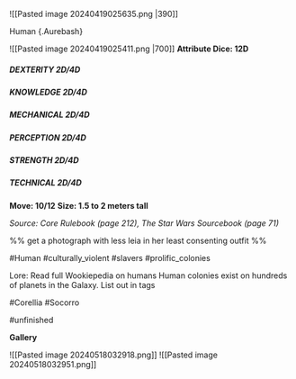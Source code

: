   ![[Pasted image 20240419025635.png |390]]

Human {.Aurebash}

![[Pasted image 20240419025411.png |700]]
**Attribute Dice: 12D**
##### DEXTERITY 2D/4D
##### KNOWLEDGE 2D/4D
##### MECHANICAL 2D/4D
##### PERCEPTION 2D/4D
##### STRENGTH 2D/4D
##### TECHNICAL 2D/4D
**Move: 10/12**
**Size: 1.5 to 2 meters tall**

*Source: Core Rulebook (page 212), The Star Wars Sourcebook (page 71)*



%% get a photograph with less leia in her least consenting outfit %%

#Human    #culturally_violent #slavers #prolific_colonies 

Lore:
Read full Wookiepedia on humans
Human colonies exist on hundreds of planets in the Galaxy. List out in tags

#Corellia #Socorro 

#unfinished 


**Gallery**

![[Pasted image 20240518032918.png]]
![[Pasted image 20240518032951.png]]
